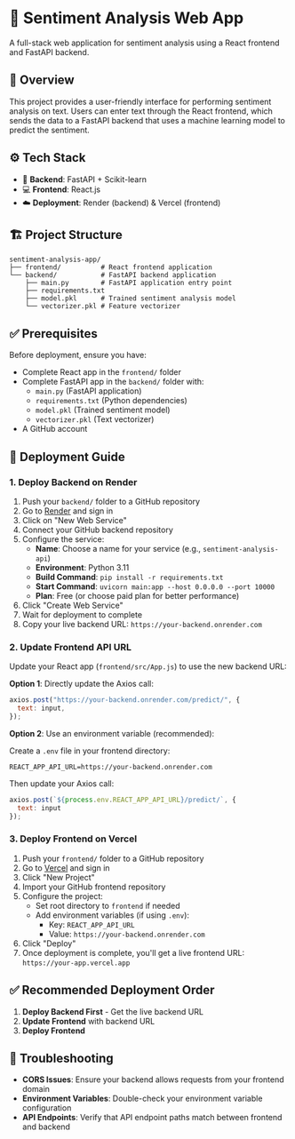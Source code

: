 # 🎯 Sentiment Analysis Web App

A full-stack web application for sentiment analysis using a React frontend and FastAPI backend.

## 📝 Overview

This project provides a user-friendly interface for performing sentiment analysis on text. Users can enter text through the React frontend, which sends the data to a FastAPI backend that uses a machine learning model to predict the sentiment.

## ⚙️ Tech Stack

- 🧠 **Backend**: FastAPI + Scikit-learn
- 💻 **Frontend**: React.js
- ☁️ **Deployment**: Render (backend) & Vercel (frontend)

## 🏗️ Project Structure

```
sentiment-analysis-app/
├── frontend/          # React frontend application
└── backend/           # FastAPI backend application
    ├── main.py        # FastAPI application entry point
    ├── requirements.txt
    ├── model.pkl      # Trained sentiment analysis model
    └── vectorizer.pkl # Feature vectorizer
```

## ✅ Prerequisites

Before deployment, ensure you have:

- Complete React app in the `frontend/` folder
- Complete FastAPI app in the `backend/` folder with:
  - `main.py` (FastAPI application)
  - `requirements.txt` (Python dependencies)
  - `model.pkl` (Trained sentiment model)
  - `vectorizer.pkl` (Text vectorizer)
- A GitHub account

## 🚀 Deployment Guide

### 1. Deploy Backend on Render

1. Push your `backend/` folder to a GitHub repository
2. Go to [Render](https://render.com) and sign in
3. Click on "New Web Service"
4. Connect your GitHub backend repository
5. Configure the service:
   - **Name**: Choose a name for your service (e.g., `sentiment-analysis-api`)
   - **Environment**: Python 3.11
   - **Build Command**: `pip install -r requirements.txt`
   - **Start Command**: `uvicorn main:app --host 0.0.0.0 --port 10000`
   - **Plan**: Free (or choose paid plan for better performance)
6. Click "Create Web Service"
7. Wait for deployment to complete
8. Copy your live backend URL: `https://your-backend.onrender.com`

### 2. Update Frontend API URL

Update your React app (`frontend/src/App.js`) to use the new backend URL:

**Option 1**: Directly update the Axios call:
```js
axios.post("https://your-backend.onrender.com/predict/", {
  text: input,
});
```

**Option 2**: Use an environment variable (recommended):

Create a `.env` file in your frontend directory:
```
REACT_APP_API_URL=https://your-backend.onrender.com
```

Then update your Axios call:
```js
axios.post(`${process.env.REACT_APP_API_URL}/predict/`, { 
  text: input 
});
```

### 3. Deploy Frontend on Vercel

1. Push your `frontend/` folder to a GitHub repository
2. Go to [Vercel](https://vercel.com) and sign in
3. Click "New Project"
4. Import your GitHub frontend repository
5. Configure the project:
   - Set root directory to `frontend` if needed
   - Add environment variables (if using `.env`):
     - Key: `REACT_APP_API_URL`
     - Value: `https://your-backend.onrender.com`
6. Click "Deploy"
7. Once deployment is complete, you'll get a live frontend URL: `https://your-app.vercel.app`

## ✅ Recommended Deployment Order

1. **Deploy Backend First** - Get the live backend URL
2. **Update Frontend** with backend URL
3. **Deploy Frontend**

## 🔧 Troubleshooting

- **CORS Issues**: Ensure your backend allows requests from your frontend domain
- **Environment Variables**: Double-check your environment variable configuration
- **API Endpoints**: Verify that API endpoint paths match between frontend and backend
